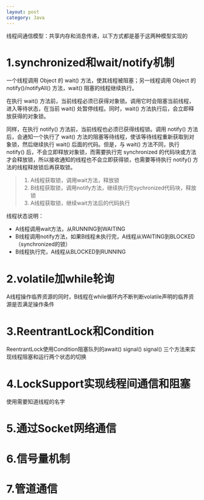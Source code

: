```yaml
---
layout: post
category: Java
---
```


线程间通信模型：共享内存和消息传递，以下方式都是基于这两种模型实现的
# 1.synchronized和wait/notify机制
一个线程调用 Object 的 wait() 方法，使其线程被阻塞；另一线程调用 Object 的 notify()/notifyAll() 方法，wait() 阻塞的线程继续执行。

在执行 wait() 方法前，当前线程必须已获得对象锁。调用它时会阻塞当前线程，进入等待状态，在当前 wait() 处暂停线程。同时，wait() 方法执行后，会立即释放获得的对象锁。

同样，在执行 notify() 方法前，当前线程也必须已获得线程锁。调用 notify() 方法后，会通知一个执行了 wait() 方法的阻塞等待线程，使该等待线程重新获取到对象锁，然后继续执行 wait() 后面的代码。但是，与 wait() 方法不同，执行 notify() 后，不会立即释放对象锁，而需要执行完 synchronized 的代码块或方法才会释放锁，所以接收通知的线程也不会立即获得锁，也需要等待执行 notify() 方法的线程释放锁后再获取锁。
> 1. A线程获取锁，调用wait方法，释放锁
> 2. B线程获取锁，调用notify方法，继续执行完sychronized代码块，释放锁
> 3. A线程获取锁，继续wait方法后的代码执行

线程状态说明：
- A线程调用wait方法，从RUNNING到WAITING
- B线程调用notify方法，如果B线程未执行完，A线程从WAITING到BLOCKED（synchronized的锁）
- B线程执行完，A线程从BLOCKED到RUNNING

# 2.volatile加while轮询
A线程操作临界资源的同时，B线程在while循环内不断判断volatile声明的临界资源是否满足操作条件

# 3.ReentrantLock和Condition
ReentrantLock使用Condition阻塞队列的await() signal() signal() 三个方法来实现线程阻塞和运行两个状态的切换

# 4.LockSupport实现线程间通信和阻塞
使用需要知道线程的名字

# 5.通过Socket网络通信

# 6.信号量机制

# 7.管道通信